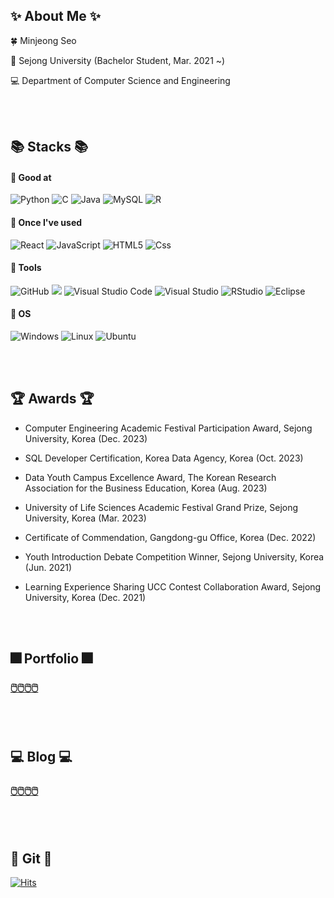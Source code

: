 ## ✨ About Me ✨

🍀 Minjeong Seo

🏫 Sejong University (Bachelor Student, Mar. 2021 ~)

💻 Department of Computer Science and Engineering

<br/>
<br/>

## 📚 Stacks 📚
#### 📌 Good at
![Python](https://img.shields.io/badge/python-3670A0?style=for-the-badge&logo=python&logoColor=ffdd54)
![C](https://img.shields.io/badge/c-%2300599C.svg?style=for-the-badge&logo=c&logoColor=white)
![Java](https://img.shields.io/badge/java-%23ED8B00.svg?style=for-the-badge&logo=openjdk&logoColor=white)
![MySQL](https://img.shields.io/badge/mysql-%2300f.svg?style=for-the-badge&logo=mysql&logoColor=white)
![R](https://img.shields.io/badge/r-%23276DC3.svg?style=for-the-badge&logo=r&logoColor=white)

#### 📌 Once I've used
![React](https://img.shields.io/badge/react-%2320232a.svg?style=for-the-badge&logo=react&logoColor=%2361DAFB)
![JavaScript](https://img.shields.io/badge/javascript-%23323330.svg?style=for-the-badge&logo=javascript&logoColor=%23F7DF1E)
![HTML5](https://img.shields.io/badge/html5-%23E34F26.svg?style=for-the-badge&logo=html5&logoColor=white)
![Css](https://img.shields.io/badge/css-1572B6?style=for-the-badge&logo=css3&logoColor=white)


#### 📌 Tools
![GitHub](https://img.shields.io/badge/github-%23121011.svg?style=for-the-badge&logo=github&logoColor=white)
<img src="https://img.shields.io/badge/Google Colab-F9AB00?style=for-the-badge&logo=Google Colab&logoColor=white">
![Visual Studio Code](https://img.shields.io/badge/Visual%20Studio%20Code-0078d7.svg?style=for-the-badge&logo=visual-studio-code&logoColor=white)
![Visual Studio](https://img.shields.io/badge/Visual%20Studio-5C2D91.svg?style=for-the-badge&logo=visual-studio&logoColor=white)
![RStudio](https://img.shields.io/badge/RStudio-4285F4?style=for-the-badge&logo=rstudio&logoColor=white)
![Eclipse](https://img.shields.io/badge/Eclipse-FE7A16.svg?style=for-the-badge&logo=Eclipse&logoColor=white)


#### 📌 OS
![Windows](https://img.shields.io/badge/Windows-0078D6?style=for-the-badge&logo=windows&logoColor=white)
![Linux](https://img.shields.io/badge/Linux-FCC624?style=for-the-badge&logo=linux&logoColor=black)
![Ubuntu](https://img.shields.io/badge/Ubuntu-E95420?style=for-the-badge&logo=ubuntu&logoColor=white)

<br/>
<br/>

## 🏆 Awards 🏆
- Computer Engineering Academic Festival Participation Award, Sejong University, Korea (Dec. 2023)
  
- SQL Developer Certification, Korea Data Agency, Korea (Oct. 2023)

- Data Youth Campus Excellence Award, The Korean Research Association for the Business Education, Korea (Aug. 2023)

- University of Life Sciences Academic Festival Grand Prize, Sejong University, Korea (Mar. 2023)

- Certificate of Commendation, Gangdong-gu Office, Korea (Dec. 2022)

- Youth Introduction Debate Competition Winner, Sejong University, Korea (Jun. 2021)

- Learning Experience Sharing UCC Contest Collaboration Award, Sejong University, Korea (Dec. 2021)



  
<br/>
<br/>

## 🎆 Portfolio 🎆
### [🖱️](https://spotted-lillipilli-186.notion.site/s-Portfolio-fa2b396706e24c1c9cd9d4dfc1e8f223)[🖱️](https://spotted-lillipilli-186.notion.site/s-Portfolio-fa2b396706e24c1c9cd9d4dfc1e8f223)[🖱️](https://spotted-lillipilli-186.notion.site/s-Portfolio-fa2b396706e24c1c9cd9d4dfc1e8f223)[🖱️](https://spotted-lillipilli-186.notion.site/s-Portfolio-fa2b396706e24c1c9cd9d4dfc1e8f223)



<br/>
<br/>

## 💻 Blog 💻
### [🖱️](https://seom-j.tistory.com/)[🖱️](https://seom-j.tistory.com/)[🖱️](https://seom-j.tistory.com/)[🖱️](https://seom-j.tistory.com/)

<br/>
<br/>

## 🔧 Git 🔧
[![Hits](https://hits.seeyoufarm.com/api/count/incr/badge.svg?url=https%3A%2F%2Fgithub.com%2Fseom-j&count_bg=%23C6D8B8&title_bg=%23266D37&icon=&icon_color=%23E7E7E7&title=hits&edge_flat=false)](https://hits.seeyoufarm.com)




